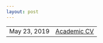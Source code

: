 ```yaml
---
layout: post
---
```


<?php include_once("analyticstracking.php") ?>

<table class="table table-hover">
<tr>
  <td class='col-md-3'>May 23, 2019 </td>
  <td><a href="/downloads/cv/resume.pdf">Academic CV</a></td>
</tr>
</table>
